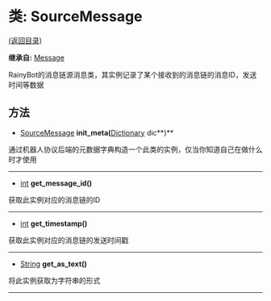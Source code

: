 # 类: SourceMessage  
[(返回目录)](README.md)  
  
**继承自:** [Message](Message.md)  
  
RainyBot的消息链源消息类，其实例记录了某个接收到的消息链的消息ID，发送时间等数据  
  
## 方法 
  
- [SourceMessage](SourceMessage.md) **init_meta(**[Dictionary](https://docs.godotengine.org/en/latest/classes/class_dictionary.html) dic**)**  
  
通过机器人协议后端的元数据字典构造一个此类的实例，仅当你知道自己在做什么时才使用  
  
---  
  
- [int](https://docs.godotengine.org/en/latest/classes/class_int.html) **get_message_id()**  
  
获取此实例对应的消息链的ID  
  
---  
  
- [int](https://docs.godotengine.org/en/latest/classes/class_int.html) **get_timestamp()**  
  
获取此实例对应的消息链的发送时间戳  
  
---  
  
- [String](https://docs.godotengine.org/en/latest/classes/class_string.html) **get_as_text()**  
  
将此实例获取为字符串的形式  
  
---  
  

